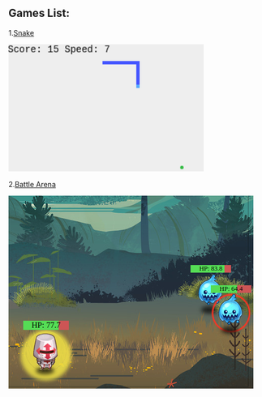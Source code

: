 Games List:
------ 

1.[Snake](snake/)

[![snake game](images/snake.png)](snake/)


2.[Battle Arena](battle-arena/)

[![battle Arena game](images/battle-arena.png)](battle-arena/)